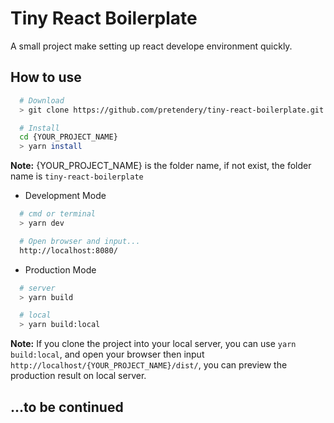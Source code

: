 # Tiny React Boilerplate
A small project make setting up react develope environment quickly.

## How to use
```sh
  # Download
  > git clone https://github.com/pretendery/tiny-react-boilerplate.git {YOUR_PROJECT_NAME}

  # Install
  cd {YOUR_PROJECT_NAME}
  > yarn install
```
**Note:** {YOUR_PROJECT_NAME} is the folder name, if not exist, the folder name is `tiny-react-boilerplate`

- Development Mode

```sh
  # cmd or terminal
  > yarn dev

  # Open browser and input...
  http://localhost:8080/
```
- Production Mode
```sh
  # server
  > yarn build

  # local
  > yarn build:local
```

**Note:** If you clone the project into your local server, you can use `yarn build:local`, and open your browser then input `http://localhost/{YOUR_PROJECT_NAME}/dist/`, you can preview the production result on local server.

## ...to be continued
